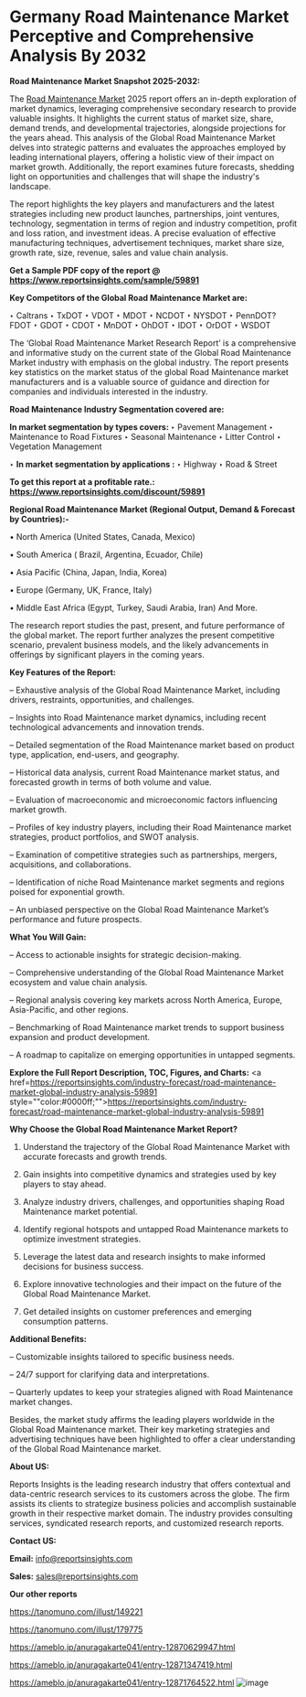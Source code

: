 # Germany Road Maintenance Market Perceptive and Comprehensive Analysis By 2032

<strong>Road Maintenance Market Snapshot 2025-2032:</strong>

The <a href=https://www.reportsinsights.com/sample/59891>Road Maintenance Market</a> 2025 report offers an in-depth exploration of market dynamics, leveraging comprehensive secondary research to provide valuable insights. It highlights the current status of market size, share, demand trends, and developmental trajectories, alongside projections for the years ahead. This analysis of the Global Road Maintenance Market delves into strategic patterns and evaluates the approaches employed by leading international players, offering a holistic view of their impact on market growth. Additionally, the report examines future forecasts, shedding light on opportunities and challenges that will shape the industry's landscape.

The report highlights the key players and manufacturers and the latest strategies including new product launches, partnerships, joint ventures, technology, segmentation in terms of region and industry competition, profit and loss ration, and investment ideas. A precise evaluation of effective manufacturing techniques, advertisement techniques, market share size, growth rate, size, revenue, sales and value chain analysis.

<strong>Get a Sample PDF copy of the report @ <a href=https://www.reportsinsights.com/sample/59891 style=color:#0000ff;>https://www.reportsinsights.com/sample/59891</a></strong>

<strong>Key Competitors of the Global Road Maintenance Market are:</strong>

‣ Caltrans
‣ TxDOT
‣ VDOT
‣ MDOT
‣ NCDOT
‣ NYSDOT
‣ PennDOT?FDOT
‣ GDOT
‣ CDOT
‣ MnDOT
‣ OhDOT
‣ IDOT
‣ OrDOT
‣ WSDOT

The ‘Global Road Maintenance Market Research Report’ is a comprehensive and informative study on the current state of the Global Road Maintenance Market industry with emphasis on the global industry. The report presents key statistics on the market status of the global Road Maintenance market manufacturers and is a valuable source of guidance and direction for companies and individuals interested in the industry.

<strong>Road Maintenance Industry Segmentation covered are:</strong>

<strong>In market segmentation by types covers: </strong> 
‣ Pavement Management
‣ Maintenance to Road Fixtures
‣ Seasonal Maintenance
‣ Litter Control
‣ Vegetation Management

‣ 
<strong>In market segmentation by applications :</strong> 
‣ Highway
‣ Road & Street

<strong>To get this report at a profitable rate.: <a href=https://www.reportsinsights.com/discount/59891 style=color:#0000ff;>https://www.reportsinsights.com/discount/59891</a></strong>

<strong>Regional Road Maintenance Market (Regional Output, Demand &amp; Forecast by Countries):-</strong>

• North America (United States, Canada, Mexico)

• South America ( Brazil, Argentina, Ecuador, Chile)

• Asia Pacific (China, Japan, India, Korea)

• Europe (Germany, UK, France, Italy)

• Middle East Africa (Egypt, Turkey, Saudi Arabia, Iran) And More.

The research report studies the past, present, and future performance of the global market. The report further analyzes the present competitive scenario, prevalent business models, and the likely advancements in offerings by significant players in the coming years.

<strong>Key Features of the Report:</strong>

– Exhaustive analysis of the Global Road Maintenance Market, including drivers, restraints, opportunities, and challenges.

– Insights into Road Maintenance market dynamics, including recent technological advancements and innovation trends.

– Detailed segmentation of the Road Maintenance market based on product type, application, end-users, and geography.

– Historical data analysis, current Road Maintenance market status, and forecasted growth in terms of both volume and value.

– Evaluation of macroeconomic and microeconomic factors influencing market growth.

– Profiles of key industry players, including their Road Maintenance market strategies, product portfolios, and SWOT analysis.

– Examination of competitive strategies such as partnerships, mergers, acquisitions, and collaborations.

– Identification of niche Road Maintenance market segments and regions poised for exponential growth.

– An unbiased perspective on the Global Road Maintenance Market’s performance and future prospects.

<strong>What You Will Gain:</strong>

– Access to actionable insights for strategic decision-making.

– Comprehensive understanding of the Global Road Maintenance Market ecosystem and value chain analysis.

– Regional analysis covering key markets across North America, Europe, Asia-Pacific, and other regions.

– Benchmarking of Road Maintenance market trends to support business expansion and product development.

– A roadmap to capitalize on emerging opportunities in untapped segments.

<strong>Explore the Full Report Description, TOC, Figures, and Charts:</strong>
<a href=https://reportsinsights.com/industry-forecast/road-maintenance-market-global-industry-analysis-59891 style=""color:#0000ff;"">https://reportsinsights.com/industry-forecast/road-maintenance-market-global-industry-analysis-59891</a>

<strong>Why Choose the Global Road Maintenance Market Report?</strong>

1. Understand the trajectory of the Global Road Maintenance Market with accurate forecasts and growth trends.

2. Gain insights into competitive dynamics and strategies used by key players to stay ahead.

3. Analyze industry drivers, challenges, and opportunities shaping Road Maintenance market potential.

4. Identify regional hotspots and untapped Road Maintenance markets to optimize investment strategies.

5. Leverage the latest data and research insights to make informed decisions for business success.

6. Explore innovative technologies and their impact on the future of the Global Road Maintenance Market.

7. Get detailed insights on customer preferences and emerging consumption patterns.

<strong>Additional Benefits:</strong>

– Customizable insights tailored to specific business needs.

– 24/7 support for clarifying data and interpretations.

– Quarterly updates to keep your strategies aligned with Road Maintenance market changes.

Besides, the market study affirms the leading players worldwide in the Global Road Maintenance market. Their key marketing strategies and advertising techniques have been highlighted to offer a clear understanding of the Global Road Maintenance market.

<strong><strong>About US</strong>:</strong>

Reports Insights is the leading research industry that offers contextual and data-centric research services to its customers across the globe. The firm assists its clients to strategize business policies and accomplish sustainable growth in their respective market domain. The industry provides consulting services, syndicated research reports, and customized research reports.

<strong>Contact US:</strong>

<p class=><b>Email:</b> <a href=mailto:info@reportsinsights.com>info@reportsinsights.com</a></p>
<p class=><b>Sales:</b> <a href=mailto:sales@reportsinsights.com>sales@reportsinsights.com</a></p>

<strong>Our other reports</strong>

<a href=https://tanomuno.com/illust/149221>https://tanomuno.com/illust/149221</a>

<a href=https://tanomuno.com/illust/179775>https://tanomuno.com/illust/179775</a>

<a href=https://ameblo.jp/anuragakarte041/entry-12870629947.html>https://ameblo.jp/anuragakarte041/entry-12870629947.html</a>

<a href=https://ameblo.jp/anuragakarte041/entry-12871347419.html>https://ameblo.jp/anuragakarte041/entry-12871347419.html</a>

<a href=https://ameblo.jp/anuragakarte041/entry-12871764522.html>https://ameblo.jp/anuragakarte041/entry-12871764522.html</a>
![image](https://github.com/user-attachments/assets/56084da2-fa7d-4ac6-a7b4-bef25e7843d2)
